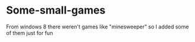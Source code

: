 # Some-small-games
From windows 8 there weren't games like "minesweeper" so I added some of them just for fun

